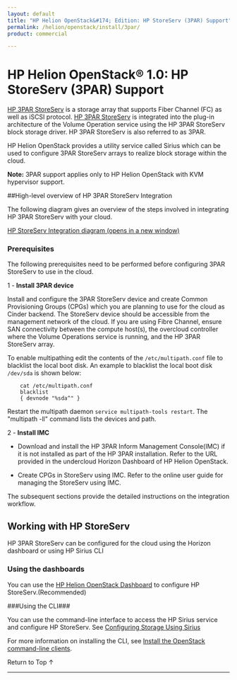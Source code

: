 ```yaml
---
layout: default
title: "HP Helion OpenStack&#174; Edition: HP StoreServ (3PAR) Support"
permalink: /helion/openstack/install/3par/
product: commercial

---
```

<!--PUBLISHED-->


<script>

function PageRefresh {
onLoad="window.refresh"
}

PageRefresh();

</script>
<!--
<p style="font-size: small;"> <a href="/helion/openstack/install-beta/kvm/">&#9664; PREV</a> | <a href="/helion/openstack/install-beta-overview/">&#9650; UP</a> | <a href="/helion/openstack/install-beta/esx/">NEXT &#9654;</a> </p>
-->

# HP Helion OpenStack&#174; 1.0: HP StoreServ (3PAR) Support

[HP 3PAR StoreServ](http://www8.hp.com/us/en/products/data-storage/3parstoreserv.html) is a storage array that supports Fiber Channel (FC) as well as iSCSI protocol. [HP 3PAR StoreServ](http://www8.hp.com/us/en/products/data-storage/3parstoreserv.html) is integrated into the plug-in architecture of the Volume Operation service using the HP 3PAR StoreServ block storage driver. HP 3PAR StoreServ is also referred to as 3PAR.

HP Helion OpenStack provides a utility service called Sirius which can be used to configure 3PAR StoreServ arrays to realize block storage within the cloud. 

**Note:** 3PAR support applies only to HP Helion OpenStack with KVM hypervisor support.

<!---The Cinder integration drivers run as Python libraries in the Cinder service to facilitate communication between Cinder and StoreServ arrays.-->

<!---Devices can be connected to Cinder using Fiber Channel (FC) or using the iSCSI protocol.-->

##High-level overview of HP 3PAR StoreServ Integration

The following diagram gives an overview of the steps involved in integrating HP 3PAR StoreServ with your cloud. 

<a href="javascript:window.open('/content/documentation/media/storeserv-integration.png','_blank','toolbar=no,menubar=no,resizable=yes,scrollbars=yes')">HP StoreServ Integration diagram (opens in a new window)</a>

### Prerequisites

The following prerequisites need to be performed before configuring 3PAR StoreServ to use in the cloud.


1 - **Install 3PAR device**

   Install and configure the 3PAR StoreServ device and create Common Provisioning Groups (CPGs) which you are planning to use for the cloud as Cinder backend. The StoreServ device should be accessible from the management network of the cloud. If you are using Fibre Channel, ensure SAN connectivity between the compute host(s), the overcloud controller where the Volume Operations service is running, and the HP 3PAR StoreServ array.

To enable multipathing edit the contents of the `/etc/multipath.conf` file to blacklist the local boot disk. An example to blacklist the local boot disk `/dev/sda` is shown below:

		cat /etc/multipath.conf
		blacklist
		{ devnode "%sda^" }

Restart the multipath daemon `service multipath-tools restart`.	The "multipath -ll" command  lists the devices and path.

2 - **Install IMC**

  * Download and install the HP 3PAR Inform Management Console(IMC) if it is not installed as part of the HP 3PAR installation. Refer to the URL provided in the undercloud Horizon Dashboard of HP Helion OpenStack. <!---Download the HP 3PAR Inform Management Console(IMC) from the URL provided in the undercloud Horizon Dashboard.-->

  * Create CPGs in StoreServ using IMC. Refer to the online user guide  for managing the StoreServ using IMC.

The subsequent sections provide the detailed instructions on  the integration workflow.

## Working with HP StoreServ

HP 3PAR StoreServ can be configured for the cloud using the Horizon dashboard or using HP Sirius CLI

### Using the dashboards

You can use the [HP Helion OpenStack Dashboard](/helion/openstack/undercloud/manage/resources/overview/) to configure HP StoreServ.(Recommended)

###Using the CLI###

You can use the command-line interface to access the HP Sirius service and configure HP StoreServ. See [Configuring Storage Using Sirius](/helion/openstack/sirius/cli/workflow/)

For more information on installing the CLI, see [Install the OpenStack command-line clients](http://docs.openstack.org/user-guide/content/install_clients.html).


<a href="#top" style="padding:14px 0px 14px 0px; text-decoration: none;"> Return to Top &#8593; </a>

----
